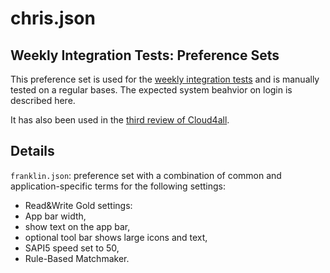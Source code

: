 # chris.json

## Weekly Integration Tests: Preference Sets

This preference set is used for the 
[weekly integration tests](http://wiki.gpii.net/w/Weekly_Integration_Test_Plan) and is manually tested on a regular bases. The expected system beahvior on login is described here.

It has also been used in the [third review of Cloud4all](https://github.com/GPII/universal/blob/master/testData/preferences/review3/review3-preferences.md).

## Details
`franklin.json`: preference set with a combination of common and application-specific terms for the following settings:
 * Read&Write Gold settings:
  * App bar width, 
  * show text on the app bar, 
  * optional tool bar shows large icons and text,
  * SAPI5 speed set to 50,
 * Rule-Based Matchmaker.
